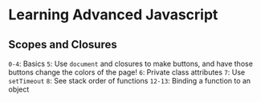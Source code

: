 # Learning Advanced Javascript
## Scopes and Closures
``0-4``: Basics
``5``: Use ``document`` and closures to make buttons, and have those buttons change the colors of the page!
``6``: Private class attributes
``7``: Use ``setTimeout``
``8``: See stack order of functions
``12-13``: Binding a function to an object
